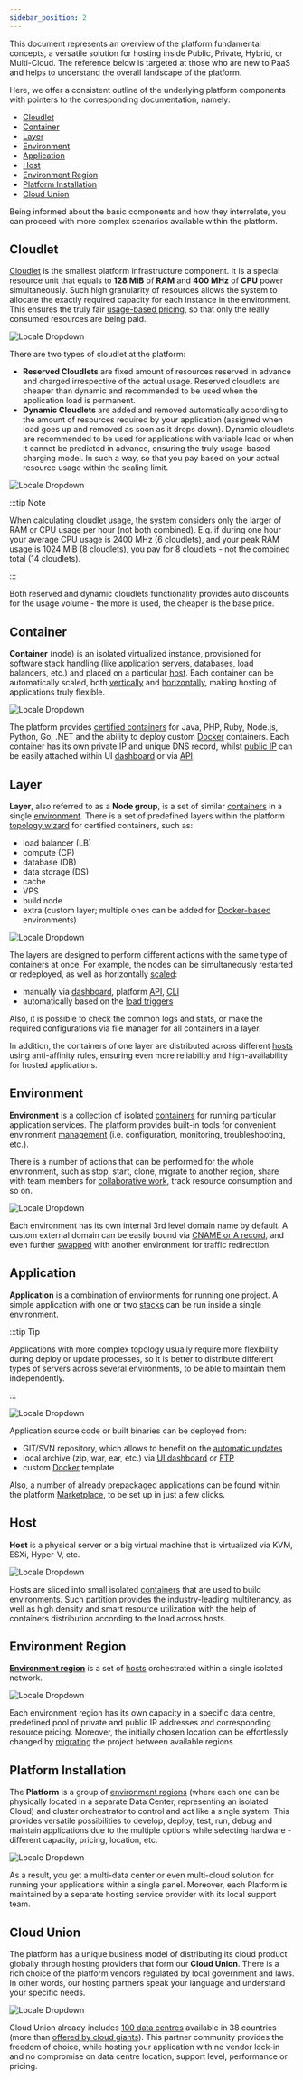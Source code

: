 ```yaml
---
sidebar_position: 2
---
```


This document represents an overview of the platform fundamental concepts, a versatile solution for hosting inside Public, Private, Hybrid, or Multi-Cloud. The reference below is targeted at those who are new to PaaS and helps to understand the overall landscape of the platform.

Here, we offer a consistent outline of the underlying platform components with pointers to the corresponding documentation, namely:

- [Cloudlet](1)
- [Container](1)
- [Layer](1)
- [Environment](1)
- [Application](1)
- [Host](1)
- [Environment Region](1)
- [Platform Installation](1)
- [Cloud Union](1)

Being informed about the basic components and how they interrelate, you can proceed with more complex scenarios available within the platform.

## Cloudlet

[Cloudlet](1) is the smallest platform infrastructure component. It is a special resource unit that equals to **128 MiB** of **RAM** and **400 MHz** of **CPU** power simultaneously. Such high granularity of resources allows the system to allocate the exactly required capacity for each instance in the environment. This ensures the truly fair [usage-based pricing](1), so that only the really consumed resources are being paid.

![Locale Dropdown](./img/BasicsTerminology/01-cloudlet-resource-unit.png)

There are two types of cloudlet at the platform:

- **Reserved Cloudlets** are fixed amount of resources reserved in advance and charged irrespective of the actual usage. Reserved cloudlets are cheaper than dynamic and recommended to be used when the application load is permanent.
- **Dynamic Cloudlets** are added and removed automatically according to the amount of resources required by your application (assigned when load goes up and removed as soon as it drops down). Dynamic cloudlets are recommended to be used for applications with variable load or when it cannot be predicted in advance, ensuring the truly usage-based charging model. In such a way, so that you pay based on your actual resource usage within the scaling limit.

![Locale Dropdown](./img/BasicsTerminology/02-reserved-and-dynamic-cloudlets.png)

:::tip Note

When calculating cloudlet usage, the system considers only the larger of RAM or CPU usage per hour (not both combined). E.g. if during one hour your average CPU usage is 2400 MHz (6 cloudlets), and your peak RAM usage is 1024 MiB (8 cloudlets), you pay for 8 cloudlets - not the combined total (14 cloudlets).

:::
 
Both reserved and dynamic cloudlets functionality provides auto discounts for the usage volume - the more is used, the cheaper is the base price.

## Container

**Container** (node) is an isolated virtualized instance, provisioned for software stack handling (like application servers, databases, load balancers, etc.) and placed on a particular [host](1). Each container can be automatically scaled, both [vertically](1) and [horizontally](1), making hosting of applications truly flexible.

![Locale Dropdown](./img/BasicsTerminology/03-container-secure-and-isolated-instance.png)

The platform provides [certified containers](1) for Java, PHP, Ruby, Node.js, Python, Go, .NET and the ability to deploy custom [Docker](1) containers. Each container has its own private IP and unique DNS record, whilst [public IP](1) can be easily attached within UI [dashboard](1) or via [API](1).

## Layer
**Layer**, also referred to as a **Node group**, is a set of similar [containers](1) in a single [environment](1). There is a set of predefined layers within the platform [topology wizard](1) for certified containers, such as:

- load balancer (LB)
- compute (CP)
- database (DB)
- data storage (DS)
- сache
- VPS
- build node
- extra (custom layer; multiple ones can be added for [Docker-based](1) environments)

![Locale Dropdown](./img/BasicsTerminology/04-layer-group-of-similar-containers.png)

The layers are designed to perform different actions with the same type of containers at once. For example, the nodes can be simultaneously restarted or redeployed, as well as horizontally [scaled](1):

- manually via [dashboard](1), platform [API](1), [CLI](1)
- automatically based on the [load triggers](1)

Also, it is possible to check the common logs and stats, or make the required configurations via file manager for all containers in a layer.

In addition, the containers of one layer are distributed across different [hosts](1) using anti-affinity rules, ensuring even more reliability and high-availability for hosted applications.

## Environment
**Environment** is a collection of isolated [containers](1) for running particular application services. The platform provides built-in tools for convenient environment [management](1) (i.e. configuration, monitoring, troubleshooting, etc.).

There is a number of actions that can be performed for the whole environment, such as stop, start, clone, migrate to another region, share with team members for [collaborative work](1), track resource consumption and so on.

![Locale Dropdown](./img/BasicsTerminology/05-environment-interconnected-container-layers.png)

Each environment has its own internal 3rd level domain name by default. A custom external domain can be easily bound via [CNAME or A record](1), and even further [swapped](1) with another environment for traffic redirection.

## Application
**Application** is a combination of environments for running one project. A simple application with one or two [stacks](1) can be run inside a single environment.

:::tip Tip

Applications with more complex topology usually require more flexibility during deploy or update processes, so it is better to distribute different types of servers across several environments, to be able to maintain them independently.

:::

![Locale Dropdown](./img/BasicsTerminology/06-application-environments-of-a-single-project.png)

Application source code or built binaries can be deployed from:

- GIT/SVN repository, which allows to benefit on the [automatic updates](1)
- local archive (zip, war, ear, etc.) via [UI dashboard](1) or [FTP](1)
- custom [Docker](1) template

Also, a number of already prepackaged applications can be found within the platform [Marketplace](1), to be set up in just a few clicks.

## Host
**Host** is a physical server or a big virtual machine that is virtualized via KVM, ESXi, Hyper-V, etc.

![Locale Dropdown](./img/BasicsTerminology/07-host-physical-or-virtual-server.png)

Hosts are sliced into small isolated [containers](1) that are used to build [environments](1). Such partition provides the industry-leading multitenancy, as well as high density and smart resource utilization with the help of containers distribution according to the load across hosts.

## Environment Region
**[Environment region](1)** is a set of [hosts](1) orchestrated within a single isolated network.

![Locale Dropdown](./img/BasicsTerminology/08-environment-region-hosts-group.png)

Each environment region has its own capacity in a specific data centre, predefined pool of private and public IP addresses and corresponding resource pricing. Moreover, the initially chosen location can be effortlessly changed by [migrating](1) the project between available regions.

## Platform Installation
The **Platform** is a group of [environment regions](1) (where each one can be physically located in a separate Data Center, representing an isolated Cloud) and cluster orchestrator to control and act like a single system. This provides versatile possibilities to develop, deploy, test, run, debug and maintain applications due to the multiple options while selecting hardware - different capacity, pricing, location, etc.

![Locale Dropdown](./img/BasicsTerminology/09-platform-orchestrator-environment-regions.png)

As a result, you get a multi-data center or even multi-cloud solution for running your applications within a single panel. Moreover, each Platform is maintained by a separate hosting service provider with its local support team.

## Cloud Union
The platform has a unique business model of distributing its cloud product globally through hosting providers that form our **Cloud Union**. There is a rich choice of the platform vendors regulated by local government and laws. In other words, our hosting partners speak your language and understand your specific needs.

![Locale Dropdown](./img/BasicsTerminology/10-cloud-union-paas-hosting-providers.png)

Cloud Union already includes [100 data centres](1) available in 38 countries (more than [offered by cloud giants](1)). This partner community provides the freedom of choice, while hosting your application with no vendor lock-in and no compromise on data centre location, support level, performance or pricing.

